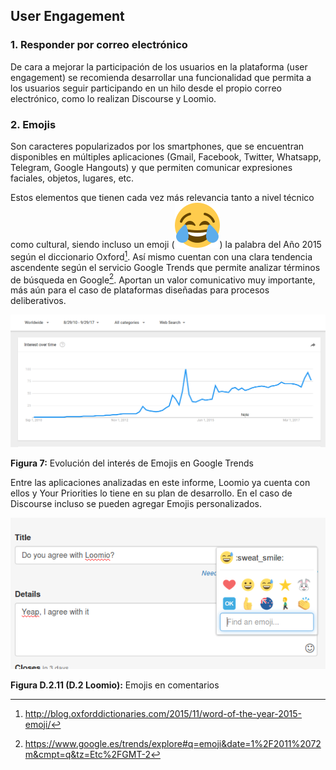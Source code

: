 ## User Engagement

### 1. Responder por correo electrónico 

De cara a mejorar la participación de los usuarios en la plataforma (user engagement) se recomienda desarrollar una funcionalidad que permita a los usuarios seguir participando en un hilo desde el propio correo electrónico, como lo realizan Discourse y Loomio. 

### 2. Emojis 

Son caracteres popularizados por los smartphones, que se encuentran disponibles en múltiples aplicaciones (Gmail, Facebook, Twitter, Whatsapp, Telegram, Google Hangouts) y que permiten comunicar expresiones faciales, objetos, lugares, etc.

Estos elementos que tienen cada vez más relevancia tanto a nivel técnico como cultural, siendo incluso un emoji (![image alt text](image_8.png)) la palabra del Año 2015 según el diccionario Oxford[^1]. Así mismo cuentan con una clara tendencia ascendente según el servicio Google Trends que permite analizar términos de búsqueda en Google[^2]. Aportan un valor comunicativo muy importante, más aún para el caso de plataformas diseñadas para procesos deliberativos.

![image alt text](image_9.png)

**Figura 7:** Evolución del interés de Emojis en Google Trends

Entre las aplicaciones analizadas en este informe, Loomio ya cuenta con ellos y Your Priorities lo tiene en su plan de desarrollo. En el caso de Discourse incluso se pueden agregar Emojis personalizados. 

![image alt text](image_10.png)

**Figura D.2.11 (D.2 Loomio):** Emojis en comentarios

[^1]: http://blog.oxforddictionaries.com/2015/11/word-of-the-year-2015-emoji/
[^2]: https://www.google.es/trends/explore#q=emoji&date=1%2F2011%2072m&cmpt=q&tz=Etc%2FGMT-2
